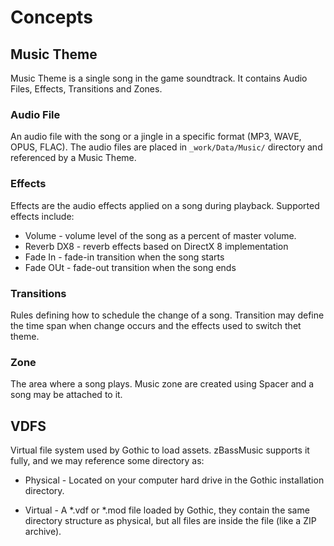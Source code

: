 # Concepts

## Music Theme

Music Theme is a single song in the game soundtrack. It contains Audio Files, Effects, Transitions and Zones.

### Audio File

An audio file with the song or a jingle in a specific format (MP3, WAVE, OPUS, FLAC). 
The audio files are placed in `_work/Data/Music/` directory and referenced by a Music Theme.

### Effects

Effects are the audio effects applied on a song during playback. Supported effects include:

* Volume - volume level of the song as a percent of master volume.
* Reverb DX8 - reverb effects based on DirectX 8 implementation
* Fade In - fade-in transition when the song starts
* Fade OUt - fade-out transition when the song ends

### Transitions

Rules defining how to schedule the change of a song. Transition may define the time span when change
occurs and the effects used to switch thet theme.

### Zone

The area where a song plays. Music zone are created using Spacer and a song may be attached to it.

## VDFS

Virtual file system used by Gothic to load assets. zBassMusic supports it fully, and we may reference some directory as:

* Physical - Located on your computer hard drive in the Gothic installation directory.

* Virtual - A *.vdf or *.mod file loaded by Gothic, they contain the same directory structure as physical, 
but all files are inside the file (like a ZIP archive).